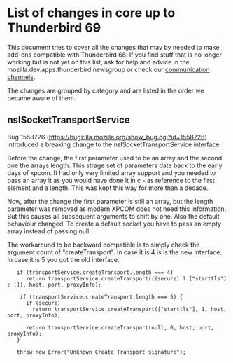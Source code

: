 # List of changes in core up to Thunderbird 69

This document tries to cover all the changes that may by needed to make add-ons compatible with Thunderbird 68. If you find stuff that is no longer working but is not yet on this list, ask for help and advice in the mozilla.dev.apps.thunderbird newsgroup or check our [communication channels](https://wiki.mozilla.org/Thunderbird/CommunicationChannels#If_you.27re_a_developer).

The changes are grouped by category and are listed in the order we became aware of them.

## nsISocketTransportService

Bug 1558726 (https://bugzilla.mozilla.org/show_bug.cgi?id=1558726) introduced a breaking change to the nsISocketTransportService interface.
  
Before the change, the first parameter used to be an array and the second one the arrays length. This strage set of parameters 
date back to the early days of xpcom. It had only very limited array support and you needed to pass an array it as you would 
have done it in c - as reference to the first element and a length. This was kept this way for more than a decade.

Now, after the change the first parameter is still an array, but the length parameter was removed as modern XPCOM does not need
this information. But this causes all subsequent arguments to shift by one. Also the default behaviour changed. To create a 
default socket you have to pass an empty array instead of passing null.

The workaround to be backward compatible is to simply check the argument count of "createTransport". In case it is 4 is is the new interface.
In case it is 5 you got the old interface.

```
   if (transportService.createTransport.length === 4)
      return transportService.createTransport(((secure) ? ["starttls"] : []), host, port, proxyInfo);

    if (transportService.createTransport.length === 5) {
      if (secure)
        return transportService.createTransport(["starttls"], 1, host, port, proxyInfo);

      return transportService.createTransport(null, 0, host, port, proxyInfo);
   }

   throw new Error("Unknown Create Transport signature");
      
```
